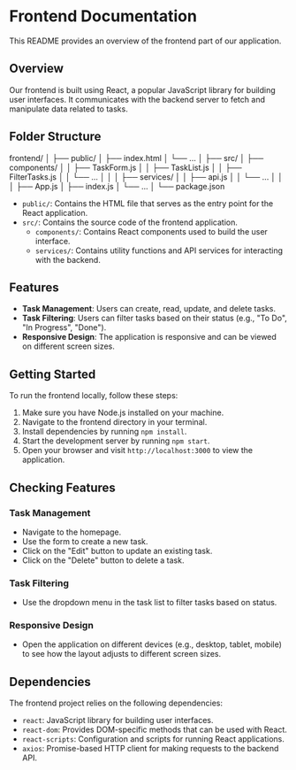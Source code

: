 # Frontend Documentation

This README provides an overview of the frontend part of our application.

## Overview

Our frontend is built using React, a popular JavaScript library for building user interfaces. It communicates with the backend server to fetch and manipulate data related to tasks.

## Folder Structure

frontend/
│
├── public/
│ ├── index.html
│ └── ...
│
├── src/
│ ├── components/
│ │ ├── TaskForm.js
│ │ ├── TaskList.js
│ │ ├── FilterTasks.js
│ │ └── ...
│ │
│ ├── services/
│ │ ├── api.js
│ │ └── ...
│ │
│ ├── App.js
│ ├── index.js
│ └── ...
│
└── package.json



- `public/`: Contains the HTML file that serves as the entry point for the React application.
- `src/`: Contains the source code of the frontend application.
  - `components/`: Contains React components used to build the user interface.
  - `services/`: Contains utility functions and API services for interacting with the backend.

## Features

- **Task Management**: Users can create, read, update, and delete tasks.
- **Task Filtering**: Users can filter tasks based on their status (e.g., "To Do", "In Progress", "Done").
- **Responsive Design**: The application is responsive and can be viewed on different screen sizes.

## Getting Started

To run the frontend locally, follow these steps:

1. Make sure you have Node.js installed on your machine.
2. Navigate to the frontend directory in your terminal.
3. Install dependencies by running `npm install`.
4. Start the development server by running `npm start`.
5. Open your browser and visit `http://localhost:3000` to view the application.

## Checking Features

### Task Management

- Navigate to the homepage.
- Use the form to create a new task.
- Click on the "Edit" button to update an existing task.
- Click on the "Delete" button to delete a task.

### Task Filtering

- Use the dropdown menu in the task list to filter tasks based on status.

### Responsive Design

- Open the application on different devices (e.g., desktop, tablet, mobile) to see how the layout adjusts to different screen sizes.

## Dependencies

The frontend project relies on the following dependencies:

- `react`: JavaScript library for building user interfaces.
- `react-dom`: Provides DOM-specific methods that can be used with React.
- `react-scripts`: Configuration and scripts for running React applications.
- `axios`: Promise-based HTTP client for making requests to the backend API.
